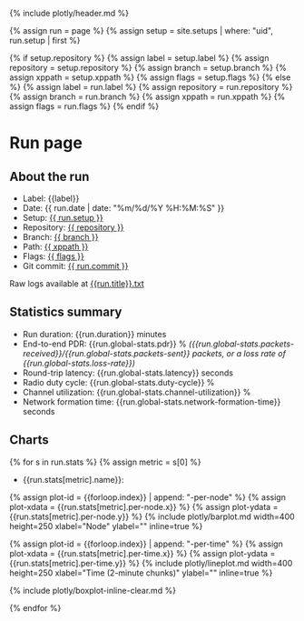 {% include plotly/header.md %}

{% assign run = page %}
{% assign setup = site.setups | where: "uid", run.setup | first %}

{% if setup.repository %}
{% assign label = setup.label %}
{% assign repository = setup.repository %}
{% assign branch = setup.branch %}
{% assign xppath = setup.xppath %}
{% assign flags = setup.flags %}
{% else %}
{% assign label = run.label %}
{% assign repository = run.repository %}
{% assign branch = run.branch %}
{% assign xppath = run.xppath %}
{% assign flags = run.flags %}
{% endif %}

# Run page

## About the run
* Label: {{label}}
* Date: {{ run.date | date: "%m/%d/%Y %H:%M:%S" }}
* Setup: [{{ run.setup }}]({{setup.url}})
* Repository: [{{ repository }}](https://github.com/{{repository}})
* Branch: [{{ branch }}](https://github.com/{{repository}}/tree/{{branch}})
* Path: [{{ xppath }}](https://github.com/{{repository}}/tree/{{branch}}/{{xppath}})
* Flags: [{{ flags }}](https://github.com/{{repository}}/tree/{{branch}}/{{xppath}}/Makefile)
* Git commit: [{{ run.commit }}](https://github.com/{{repository}}/tree/{{run.commit}})

Raw logs available at [{{run.title}}.txt](/logs/{{run.title}}.txt)

## Statistics summary

* Run duration: {{run.duration}} minutes
* End-to-end PDR: {{run.global-stats.pdr}} % *({{run.global-stats.packets-received}}/{{run.global-stats.packets-sent}} packets, or a loss rate of {{run.global-stats.loss-rate}})*
* Round-trip latency: {{run.global-stats.latency}} seconds
* Radio duty cycle: {{run.global-stats.duty-cycle}} %
* Channel utilization: {{run.global-stats.channel-utilization}} %
* Network formation time: {{run.global-stats.network-formation-time}} seconds

## Charts

{% for s in run.stats %}
{% assign metric = s[0] %}
* {{run.stats[metric].name}}:

{% assign plot-id = {{forloop.index}} | append: "-per-node" %}
{% assign plot-xdata = {{run.stats[metric].per-node.x}} %}
{% assign plot-ydata = {{run.stats[metric].per-node.y}} %}
{% include plotly/barplot.md width=400 height=250 xlabel="Node" ylabel="" inline=true %}

{% assign plot-id = {{forloop.index}} | append: "-per-time" %}
{% assign plot-xdata = {{run.stats[metric].per-time.x}} %}
{% assign plot-ydata = {{run.stats[metric].per-time.y}} %}
{% include plotly/lineplot.md width=400 height=250 xlabel="Time (2-minute chunks)" ylabel="" inline=true %}

{% include plotly/boxplot-inline-clear.md %}

{% endfor %}
